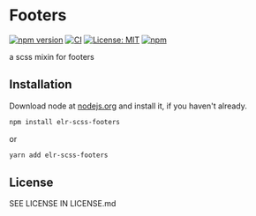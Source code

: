 # Footers

[![npm version](http://img.shields.io/npm/v/elr-scss-footers.svg)](https://www.npmjs.org/package/elr-scss-footers)
[![CI](https://github.com/Beth3346/elr-scss-footers/actions/workflows/node.js.yml/badge.svg)](https://github.com/Beth3346/elr-scss-footers/actions/workflows/node.js.yml)
[![License: MIT](https://img.shields.io/badge/License-MIT-yellow.svg)](https://opensource.org/licenses/MIT)
[![npm](https://img.shields.io/npm/dm/elr-scss-footers.svg?style=flat)](https://npmjs.com/package/elr-scss-footers)

a scss mixin for footers

## Installation

Download node at [nodejs.org](http://nodejs.org) and install it, if you haven't already.

```sh
npm install elr-scss-footers
```

or

```sh
yarn add elr-scss-footers
```

## License

SEE LICENSE IN LICENSE.md
